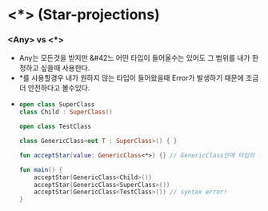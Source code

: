 # &#60;&#42;&#62; (Star-projections)
### &#60;Any&#62; vs &#60;&#42;&#62;
* Any는 모든것을 받지만 &#42느 어떤 타입이 들어올수는 있어도 그 범위를 내가 한정하고 싶을때 사용한다.
* &#42;를 사용할경우 내가 원하지 않는 타입이 들어왔을때 Error가 발생하기 때문에 조금 더 안전하다고 볼수있다.
* ```kotlin
  open class SuperClass
  class Child : SuperClass()

  open class TestClass

  class GenericClass<out T : SuperClass>() { }
  
  fun acceptStar(value: GenericClass<*>) {} // GenericClass안에 타입이 무엇이 들어갈지는 알수없으나 SuperClass 이하의 자식클래스만 받는것으로 허용해주었기 때문에 이 밖에 클래스가 들어올경우 syntax error가 발생한다.

  fun main() {
      acceptStar(GenericClass<Child>())
      acceptStar(GenericClass<SuperClass>())
      acceptStar(GenericClass<TestClass>()) // syntex error!
  }
